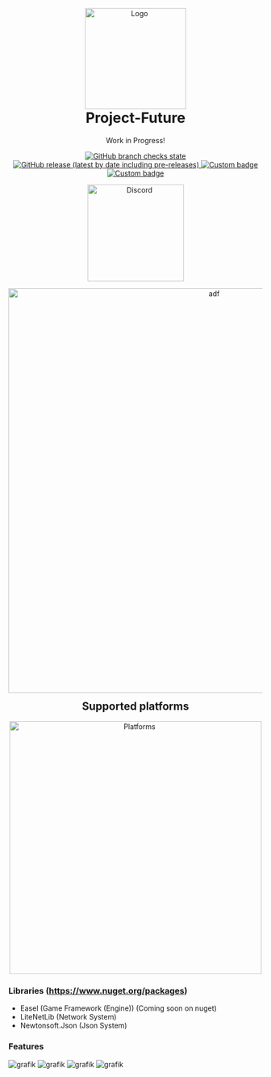 <p align="center" style="margin-bottom: 0px !important;">
  <img width="200" src="https://cdn.discordapp.com/attachments/921462744782372904/1048911188941090816/logo.png" alt="Logo" align="center">
</p>

<h1 align="center" style="margin-top: 0px;">Project-Future</h1>

<p align="center" >Work in Progress!</p>

<div align="center" >

<a href="https://github.com/MrScautHD/Future">
<img alt="GitHub branch checks state" src="https://img.shields.io/github/checks-status/MrScautHD/Future/Game?color=yellow&label=BUILD&style=for-the-badge">
</a>
<a href="https://github.com/MrScautHD/Future/releases">
<img alt="GitHub release (latest by date including pre-releases)" src="https://img.shields.io/github/v/release/MrScautHD/Future?include_prereleases&label=RELEASE&style=for-the-badge">
</a>
<a href="https://de.wikipedia.org/wiki/C-Sharp">
<img alt="Custom badge" src="https://img.shields.io/endpoint?color=orange&label=CODE%20LANG&logo=csharp&style=for-the-badge&url=https%3A%2F%2Fcdn.discordapp.com%2Fattachments%2F921462744782372904%2F1048923987184463883%2Flabel.json">
</a>
<a href="https://github.com/MrScautHD/Future/blob/Game/LICENSE.txt">
<img alt="Custom badge" src="https://img.shields.io/endpoint?color=darkred&label=LICENSE&logo=C&logoColor=red&style=for-the-badge&url=https%3A%2F%2Fcdn.discordapp.com%2Fattachments%2F921462744782372904%2F1048924842134614106%2Flabel.json">
</a>

</div>

<a href="https://discord.gg/Xb2nPmN">
  <p align="center">
      <img src="https://img.shields.io/discord/698598471896268931?    color=blue&label=Discord&logo=discord&logoColor=ffffff&style=for-the-badge" alt="Discord" width="191"/> 
  </p>
</a>

<p align="center" style="margin-bottom: 0px !important;">
  <img width="800" src="media/cross-platform.gif" alt="adf" align="center">
</p>

<p align="center" style="margin-bottom: 0px !important;">
  <h2 align="center" style="margin-top: 0px;">Supported platforms</h2>
</p>

<p align="center" style="margin-bottom: 0px !important;">
  <img width="500" src="https://cdn.discordapp.com/attachments/921462744782372904/1077220722046406756/platforms.png" alt="Platforms" align="center">
</p>


### Libraries (https://www.nuget.org/packages)
- Easel (Game Framework (Engine)) (Coming soon on nuget)
- LiteNetLib (Network System)
- Newtonsoft.Json (Json System)

### Features
![grafik](https://user-images.githubusercontent.com/65916181/220327726-9d2da55a-e85d-4dc6-a45c-d7b0bf479ff6.png)
![grafik](https://user-images.githubusercontent.com/65916181/220327780-328a50de-def5-485a-b769-1f98b5c292ad.png)
![grafik](https://user-images.githubusercontent.com/65916181/220328086-e538b03b-143b-47d0-b607-4ba06e95842e.png)
![grafik](https://user-images.githubusercontent.com/65916181/220327971-595f20f0-14c0-4639-a4df-c0d8ed9c5557.png)

